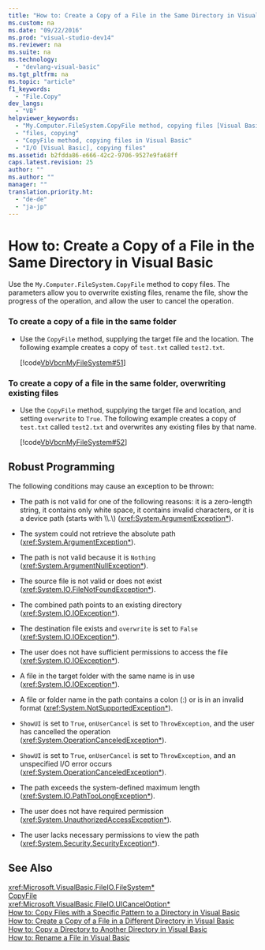 ```yaml
---
title: "How to: Create a Copy of a File in the Same Directory in Visual Basic"
ms.custom: na
ms.date: "09/22/2016"
ms.prod: "visual-studio-dev14"
ms.reviewer: na
ms.suite: na
ms.technology: 
  - "devlang-visual-basic"
ms.tgt_pltfrm: na
ms.topic: "article"
f1_keywords: 
  - "File.Copy"
dev_langs: 
  - "VB"
helpviewer_keywords: 
  - "My.Computer.FileSystem.CopyFile method, copying files [Visual Basic]"
  - "files, copying"
  - "CopyFile method, copying files in Visual Basic"
  - "I/O [Visual Basic], copying files"
ms.assetid: b2fdda86-e666-42c2-9706-9527e9fa68ff
caps.latest.revision: 25
author: ""
ms.author: ""
manager: ""
translation.priority.ht: 
  - "de-de"
  - "ja-jp"
---
```

# How to: Create a Copy of a File in the Same Directory in Visual Basic
Use the `My.Computer.FileSystem.CopyFile` method to copy files. The parameters allow you to overwrite existing files, rename the file, show the progress of the operation, and allow the user to cancel the operation.  
  
### To create a copy of a file in the same folder  
  
-   Use the `CopyFile` method, supplying the target file and the location. The following example creates a copy of `test.txt` called `test2.txt`.  
  
     [!code[VbVbcnMyFileSystem#51](../vs140/codesnippet/VisualBasic/how-to--create-a-copy-of-a-file-in-the-same-directory-in-visual-basic_1.vb)]  
  
### To create a copy of a file in the same folder, overwriting existing files  
  
-   Use the `CopyFile` method, supplying the target file and location, and setting `overwrite` to `True`. The following example creates a copy of `test.txt` called `test2.txt` and overwrites any existing files by that name.  
  
     [!code[VbVbcnMyFileSystem#52](../vs140/codesnippet/VisualBasic/how-to--create-a-copy-of-a-file-in-the-same-directory-in-visual-basic_2.vb)]  
  
## Robust Programming  
 The following conditions may cause an exception to be thrown:  
  
-   The path is not valid for one of the following reasons: it is a zero-length string, it contains only white space, it contains invalid characters, or it is a device path (starts with \\\\.\\) (<xref:System.ArgumentException*>).  
  
-   The system could not retrieve the absolute path (<xref:System.ArgumentException*>).  
  
-   The path is not valid because it is `Nothing` (<xref:System.ArgumentNullException*>).  
  
-   The source file is not valid or does not exist (<xref:System.IO.FileNotFoundException*>).  
  
-   The combined path points to an existing directory (<xref:System.IO.IOException*>).  
  
-   The destination file exists and `overwrite` is set to `False` (<xref:System.IO.IOException*>).  
  
-   The user does not have sufficient permissions to access the file (<xref:System.IO.IOException*>).  
  
-   A file in the target folder with the same name is in use (<xref:System.IO.IOException*>).  
  
-   A file or folder name in the path contains a colon (:) or is in an invalid format (<xref:System.NotSupportedException*>).  
  
-   `ShowUI` is set to `True`, `onUserCancel` is set to `ThrowException`, and the user has cancelled the operation (<xref:System.OperationCanceledException*>).  
  
-   `ShowUI` is set to `True`, `onUserCancel` is set to `ThrowException`, and an unspecified I/O error occurs (<xref:System.OperationCanceledException*>).  
  
-   The path exceeds the system-defined maximum length (<xref:System.IO.PathTooLongException*>).  
  
-   The user does not have required permission (<xref:System.UnauthorizedAccessException*>).  
  
-   The user lacks necessary permissions to view the path (<xref:System.Security.SecurityException*>).  
  
## See Also  
 <xref:Microsoft.VisualBasic.FileIO.FileSystem*>   
 [CopyFile](assetId:///M:Microsoft.VisualBasic.FileIO.FileSystem.CopyFile(System.String,System.String)?qualifyHint=False&autoUpgrade=True)   
 <xref:Microsoft.VisualBasic.FileIO.UICancelOption*>   
 [How to: Copy Files with a Specific Pattern to a Directory in Visual Basic](../vs140/how-to--copy-files-with-a-specific-pattern-to-a-directory-in-visual-basic.md)   
 [How to: Create a Copy of a File in a Different Directory in Visual Basic](../vs140/how-to--create-a-copy-of-a-file-in-a-different-directory-in-visual-basic.md)   
 [How to: Copy a Directory to Another Directory in Visual Basic](../vs140/how-to--copy-a-directory-to-another-directory-in-visual-basic.md)   
 [How to: Rename a File in Visual Basic](../vs140/how-to--rename-a-file-in-visual-basic.md)